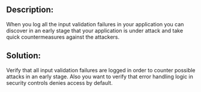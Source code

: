 ## Description:

When you log all the input validation failures in your application you can discover in an
early stage that your application is under attack and take quick countermeasures against
the attackers.

## Solution:

Verify that all input validation failures are logged in order to counter possible attacks
in an early stage. Also you want to verify that error handling logic in security controls
denies access by default.
